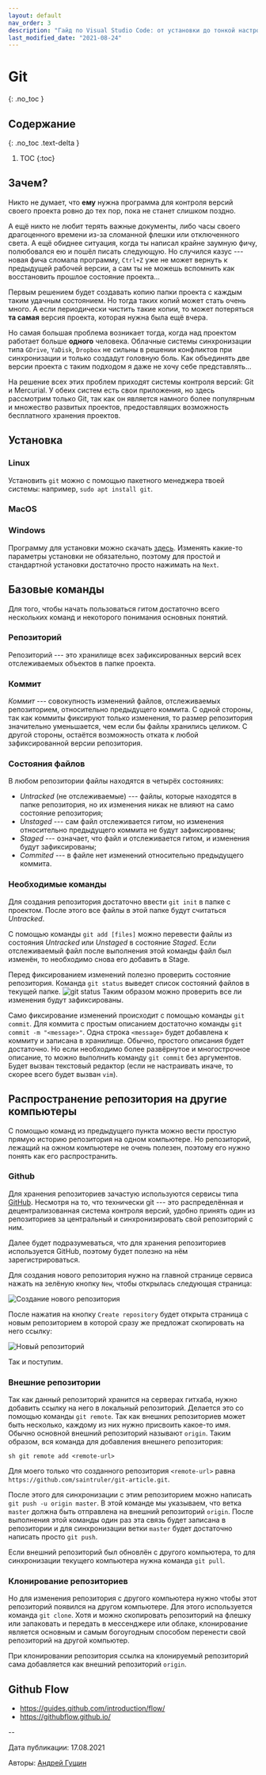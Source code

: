 ```yaml
---
layout: default
nav_order: 3
description: "Гайд по Visual Studio Code: от установки до тонкой настройки."
last_modified_date: "2021-08-24"
---
```


# Git
{: .no_toc }

## Содержание
{: .no_toc .text-delta }

1. TOC
{:toc}

## Зачем?

Никто не думает, что **ему** нужна программа для контроля версий своего проекта
ровно до тех пор, пока не станет слишком поздно.

А ещё никто не любит терять важные документы, либо часы своего драгоценного
времени из-за сломанной флешки или отключенного света. А ещё обиднее ситуация,
когда ты написал крайне заумную фичу, полюбовался ею и пошёл писать следующую.
Но случился казус --- новая фича сломала программу, `Ctrl+Z` уже не может
вернуть к предыдущей рабочей версии, а сам ты не можешь вспомнить как
восстановить прошлое состояние проекта...

Первым решением будет создавать копию папки проекта с каждым таким удачным
состоянием. Но тогда таких копий может стать очень много. А если периодически
чистить такие копии, то может потеряться **та самая** версия проекта, которая
нужна была ещё вчера.

Но самая большая проблема возникает тогда, когда над проектом работает больше
**одного** человека. Облачные системы синхронизации типа `GDrive`, `YaDisk`,
`Dropbox` не сильны в решении конфликтов при синхронизации и только создадут
головную боль. Как объединять две версии проекта с таким подходом я даже не
хочу себе представлять...

На решение всех этих проблем приходят системы контроля версий: Git и Mercurial.
У обеих систем есть свои приложения, но здесь рассмотрим только Git, так как он
является намного более популярным и множество развитых проектов, предоставлящих
возможность бесплатного хранения проектов.

## Установка

### Linux

Установить `git` можно с помощью пакетного менеджера твоей системы: например,
`sudo apt install git`.

[//]: # (Не уверен, что можно предполагать стандартность установки ubuntu)

### MacOS

[//]: # (TODO: Взять интервью у маководов)

### Windows

Программу для установки можно скачать [здесь](https://git-scm.com/download).
Изменять какие-то параметры установки не обязательно, поэтому для простой
и стандартной установки достаточно просто нажимать на `Next`.

[//]: # (TODO: Сделать уточнения по поводу нескольких этапов установки)

## Базовые команды

Для того, чтобы начать пользоваться гитом достаточно всего нескольких команд
и некоторого понимания основных понятий.

### Репозиторий

Репозиторий --- это хранилище всех зафиксированных версий всех отслеживаемых
объектов в папке проекта. 

### Коммит

*Коммит* --- совокупность изменений файлов, отслеживаемых репозиторием,
относительно предыдущего коммита. С одной стороны, так как коммиты фиксируют
только изменения, то размер репозитория значительно уменьшается, чем если бы
файлы хранились целиком. С другой стороны, остаётся возможность отката к
любой зафиксированной версии репозитория.

### Состояния файлов

В любом репозитории файлы находятся в четырёх состояниях:
- *Untracked* (не отслеживаемые) --- файлы, которые находятся в папке
  репозитория, но их изменения никак не влияют на само состояние репозитория;
- *Unstaged* --- сам файл отслеживается гитом, но изменения относительно
  предыдущего коммита не будут зафиксированы;
- *Staged* --- означает, что файл и отслеживается гитом, и изменения будут
  зафиксированы;
- *Commited* --- в файле нет изменений относительно предыдущего коммита.

### Необходимые команды

Для создания репозитория достаточно ввести `git init` в папке с проектом.
После этого все файлы в этой папке будут считаться *Untracked*.

С помощью команды `git add [files]` можно перевести файлы из состояния
*Untracked* или *Unstaged* в состояние *Staged*. Если отслеживаемый файл после
выполнения этой команды файл был изменён, то необходимо снова его добавить в
Stage.

Перед фиксированием изменений полезно проверить состояние репозитория.
Команда `git status` выведет список состояний файлов в текущей папке.
![git status](../assets/git/status.png) Таким образом можно проверить все ли
изменения будут зафиксированы.

Само фиксирование изменений происходит с помощью команды `git commit`. Для
коммита с простым описанием достаточно команды `git commit -m "<message>"`. Одна
строка `<message>` будет добавлена к коммиту и записана в хранилище. Обычно,
простого описания будет достаточно. Но если необходимо более развёрнутое и
многострочное описание, то можно выполнить команду `git commit` без аргументов.
Будет вызван текстовый редактор (если не настраивать иначе, то скорее всего
будет вызван `vim`).

## Распространение репозитория на другие компьютеры

С помощью команд из предыдущего пункта можно вести простую прямую историю
репозитория на одном компьютере. Но репозиторий, лежащий на ожном компьютере
не очень полезен, поэтому его нужно понять как его распространить.

### Github

Для хранения репозиториев зачастую используются сервисы типа
[GitHub](https://github.com/). Несмотря на то, что технически git --- это
распределённая и децентрализованная система контроля версий, удобно принять один
из репозиториев за центральный и синхронизировать свой репозиторий с ним.

Далее будет подразумеваться, что для хранения репозиториев используется
GitHub, поэтому будет полезно на нём зарегистрироваться.

Для создания нового репозитория нужно на главной странице сервиса нажать на
зелёную кнопку `New`, чтобы открылась следующая страница:

![Создание нового репозитория](../assets/git/github-create.png)

После нажатия на кнопку `Create repository` будет открыта страница с новым
репозиторием в которой сразу же предложат скопировать на него ссылку:

![Новый репозиторий](../assets/git/github-new.png)

Так и поступим.

### Внешние репозитории

Так как данный репозиторий хранится на серверах гитхаба, нужно добавить
ссылку на него в локальный репозиторий. Делается это со помощью команды
`git remote`. Так как внешних репозиториев может быть несколько, каждому из них
нужно присвоить какое-то имя. Обычно основной внешний репозиторий называют
`origin`. Таким образом, вся команда для добавления внешнего репозитория:

``sh
git remote add <remote-url>
``

Для моего только что созданного репозитория `<remote-url>` равна
`https://github.com/saintruler/git-article.git`.

После этого для синхронизации с этим репозиторием можно написать
`git push -u origin master`. В этой команде мы указываем, что ветка `master`
должна быть отправлена на внешний репозиторий `origin`. После выполнения
этой команды один раз эта связь будет записана в репозитории и для синхронизации
ветки `master` будет достаточно написать просто `git push`.

Если внешний репозиторий был обновлён с другого компьютера, то для синхронизации
текущего компьютера нужна команда `git pull`.

### Клонирование репозиториев

Но для изменения репозитория с другого компьютера нужно чтобы этот репозиторий
появился на другом компьютере. Для этого используется команда `git clone`.
Хотя и можно скопировать репозиторий на флешку или запаковать и передать
в мессенджере или облаке, клонирование является основным и самым богоугодным
способом перенести свой репозиторий на другой компьютер.

При клонировании репозитория ссылка на клонируемый репозиторий сама добавляется
как внешний репозиторий `origin`.

## Github Flow

- https://guides.github.com/introduction/flow/
- https://githubflow.github.io/

--

Дата публикации: 17.08.2021

Авторы: [Андрей Гущин](../authors/andrew_guschin.md)
